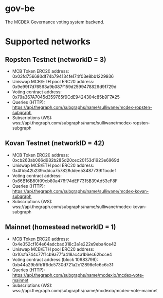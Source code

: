 # gov-be

The MCDEX Governance voting system backend.

# Supported networks

## Ropsten Testnet (networkID = 3)

- MCB Token ERC20 address: 0x03fd756680df74b794134fe174f03e8bb1229936
- Uniswap MCB/ETH pool ERC20 address: 0x9e99f7d76563a9b087f159d2599478826d9f729d
- Voting contract address: 0x79a367A7045d359765f9CdE9424304c85b9F7A25
- Queries (HTTP): https://api.thegraph.com/subgraphs/name/sulliwane/mcdex-ropsten-subgraph
- Subscriptions (WS): wss://api.thegraph.com/subgraphs/name/sulliwane/mcdex-ropsten-subgraph

## Kovan Testnet (networkID = 42)

- MCB Token ERC20 address: 0xcb263ab066d982b285d20cec20153d1923e6969d
- Uniswap MCB/ETH pool ERC20 address: 0x4fb542b239cddca757828ddee53487739f1bcdef
- Voting contract address: 0x66B16B80f09cb80a476f74dEF7315B39Ad53eF8F
- Queries (HTTP): https://api.thegraph.com/subgraphs/name/sulliwane/mcdex-kovan-subgraph
- Subscriptions (WS): wss://api.thegraph.com/subgraphs/name/sulliwane/mcdex-kovan-subgraph

## Mainnet (homestead networkID = 1)

- MCB Token ERC20 address: 0x4e352cf164e64adcbad318c3a1e222e9eba4ce42
- Uniswap MCB/ETH pool ERC20 address: 0x10cfa744c77f1cb9a77fa418ac4a1b6ec62bcce4
- Voting contract address (block 10683796): 0xb44a29b5fb1f6dc5730d721a2c12898e1e6c6c31
- Queries (HTTP): https://api.thegraph.com/subgraphs/name/mcdexio/mcdex-vote-mainnet
- Subscriptions (WS): wss://api.thegraph.com/subgraphs/name/mcdexio/mcdex-vote-mainnet
